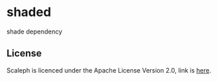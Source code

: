 # shaded

shade dependency

## License

Scaleph is licenced under the Apache License Version 2.0, link is [here](https://www.apache.org/licenses/LICENSE-2.0.txt).